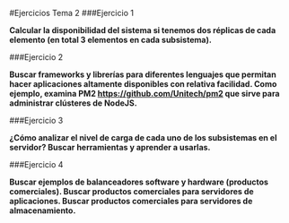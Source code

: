 #Ejercicios Tema 2
###Ejercicio 1

**Calcular la disponibilidad del sistema si tenemos dos réplicas de cada elemento (en total 3 elementos en cada subsistema).**

###Ejercicio 2

**Buscar frameworks y librerías para diferentes lenguajes que permitan hacer aplicaciones altamente disponibles con relativa facilidad.
Como ejemplo, examina PM2
https://github.com/Unitech/pm2
que sirve para administrar clústeres de NodeJS.**

###Ejercicio 3

**¿Cómo analizar el nivel de carga de cada uno de los subsistemas en el servidor?
Buscar herramientas y aprender a usarlas.**

###Ejercicio 4

**Buscar ejemplos de balanceadores software y hardware (productos comerciales).
Buscar productos comerciales para servidores de aplicaciones.
Buscar productos comerciales para servidores de almacenamiento.** 